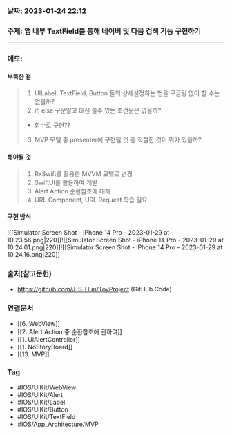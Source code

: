 ### 날짜: 2023-01-24 22:12

### 주제:  앱 내부 TextField를 통해 네이버 및 다음 검색 기능 구현하기
---
### 메모: 
#### 부족한 점
> 1. UILabel, TextField, Button 들의 상세설정하는 법을 구글링 없이 할 수는 없을까?
> 2. if, else 구문말고 대신 쓸수 있는 조건문은 없을까? 
> 	-  함수로 구현??
> 3. MVP 모델 중 presenter에 구현될 것 중 적절한 것이 뭐가 있을까?
#### 해야될 것
> 1. RxSwift를 활용한 MVVM 모델로 변경 
> 2. SwiftUI를 활용하여 개발
> 3. Alert Action 순환참조에 대해
> 4. URL Component, URL Request 학습 필요
#### 구현 방식
![[Simulator Screen Shot - iPhone 14 Pro - 2023-01-29 at 10.23.56.png|220]]![[Simulator Screen Shot - iPhone 14 Pro - 2023-01-29 at 10.24.01.png|220]]![[Simulator Screen Shot - iPhone 14 Pro - 2023-01-29 at 10.24.16.png|220]]

### 출처(참고문헌) 
- https://github.com/J-S-Hun/ToyProject (GitHub Code)

### 연결문서 
- [[6. WebView]]
- [[2. Alert Action 중 순환참조에 관하여]]
- [[1. UIAlertController]]
- [[1. NoStoryBoard]]
- [[13. MVP]]

### Tag
- #IOS/UIKit/WebView
- #IOS/UIKit/Alert 
- #IOS/UIKit/Label
- #IOS/UIKit/Button 
- #IOS/UIKit/TextField
- #IOS/App_Architecture/MVP 